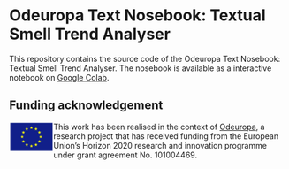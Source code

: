 # Odeuropa Text Nosebook: Textual Smell Trend Analyser
This repository contains the source code of the Odeuropa Text Nosebook: Textual Smell Trend Analyser. The nosebook is available as a interactive notebook on [Google Colab](https://colab.research.google.com/drive/1spHM3qFtkuQDoIzQ3ZA94BILvYgGm_Ud). 

## Funding acknowledgement

<img src="https://github.com/Odeuropa/.github/raw/main/profile/eu-logo.png" width="80" height="54" align="left" alt="EU logo" />

This work has been realised in the context of [Odeuropa](https://odeuropa.eu/), a research project that has received funding from the European Union’s Horizon 2020 research and innovation programme under grant agreement No. 101004469.
